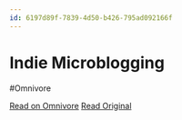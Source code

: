 ```yaml
---
id: 6197d89f-7839-4d50-b426-795ad092166f
---
```


# Indie Microblogging
#Omnivore

[Read on Omnivore](https://omnivore.app/me/https-book-micro-blog-191d09c3bff)
[Read Original](https://book.micro.blog)

